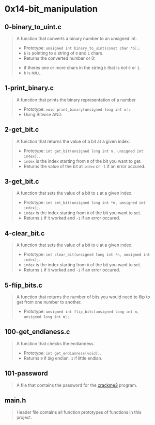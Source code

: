 # 0x14-bit_manipulation

## 0-binary_to_uint.c
> A function that converts a binary number to an unsigned int.
> - Prototype: ``` unsigned int binary_to_uint(const char *b); ```.
> - ``` b ``` is pointing to a string of ``` 0 ``` and ``` 1 ``` chars.
> - Returns the converted number or 0:
> * if theres one or more chars in the string ``` b ``` that is not ``` 0 ``` or ``` 1 ```.
> * ``` b ``` is ``` NULL ```.

## 1-print_binary.c
> A function that prints the binary representation of a number.
> - Prototype: ``` void print_binary(unsigned long int n); ```.
> - Using Bitwise AND.

## 2-get_bit.c
> A function that returns the value of a bit at a given index.
> - Prototype: ``` int get_bit(unsigned long int n, unsigned int index); ```.
> - ``` index ``` is the index starting from ``` 0 ``` of the bit you want to get.
> - Returns the value of the bit at ``` index ``` or ``` -1 ``` if an error occured.

## 3-get_bit.c
> A function that sets the value of a bit to ``` 1 ``` at a given index.
> - Prototype: ``` int set_bit(unsigned long int *n, unsigned int index); ```.
> - ``` index ``` is the index starting from ``` 0 ``` of the bit you want to set.
> - Returns ``` 1 ``` if it worked and ``` -1 ``` if an error occured.

## 4-clear_bit.c
>  A function that sets the value of a bit to ``` 0 ``` at a given index.
> - Prototype: ``` int clear_bit(unsigned long int *n, unsigned int index); ```.
> - ``` index ``` is the index starting from ``` 0 ``` of the bit you want to set.
> - Returns ``` 1 ``` if it worked and ``` -1 ``` if an error occured.

## 5-flip_bits.c
> A function that returns the number of bits you would need to flip to get from one number to
another.
> - Prototype: ``` unsigned int flip_bits(unsigned long int n, unsigned long int m); ```.

## 100-get_endianess.c
> A function that checks the endianness.
> - Prototype: ``` int get_endianness(void); ```.
> - Returns ``` 0 ``` if big endian, ``` 1 ``` if little endian.

## 101-password
> A file that contains the password for the [crackme3](https://github.com/holbertonschool/0x13.c) program.

## main.h
> Header file contains all function prototypes of functions in this project.